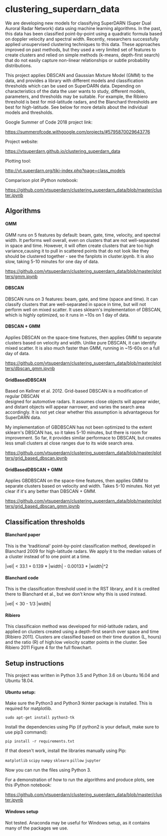 # clustering_superdarn_data

We are developing new models for classifying SuperDARN 
(Super Dual Auroral Radar Network) data using machine learning algorithms.
In the past, this data has been classified point-by-point using a 
quadratic formula based on doppler velocity and spectral width. 
Recently, researchers successfully applied unsupervised clustering 
techniques to this data. These approaches improved on past methods, but they used a 
very limited set of features to create clusters and relied on simple 
methods (k-means, depth-first search) that do not easily capture 
non-linear relationships or subtle probability distributions. 

This project applies DBSCAN and Gaussian Mixture Model (GMM) to the data, and provides a library
with different models and classification thresholds which can be used on SuperDARN data. 
Depending on characteristics of the data the user wants to study, different models, parameters,
and thresholds may be suitable. For example, the Ribiero threshold is best for mid-latitude radars, and the Blanchard
thresholds are best for high-latitude. See below for more details about the individual models
and thresholds.

Google Summer of Code 2018 project link:

https://summerofcode.withgoogle.com/projects/#5795870029643776

Project website:

https://vtsuperdarn.github.io/clustering_superdarn_data

Plotting tool:

http://vt.superdarn.org/tiki-index.php?page=class_models

Comparison plot iPython notebook:

https://github.com/vtsuperdarn/clustering_superdarn_data/blob/master/cluster.ipynb


## Algorithms
#### GMM
GMM runs on 5 features by default: beam, gate, time, velocity, and spectral width.
It performs well overall, even on clusters that are not well-separated in space and time.
However, it will often create clusters that are too high variance,causing it to pull in
scattered points that do not look like they should be clustered together - see the
fanplots in cluster.ipynb. It is also slow, taking 5-10 minutes for one day of data.

https://github.com/vtsuperdarn/clustering_superdarn_data/blob/master/plotters/gmm.ipynb

#### DBSCAN
DBSCAN runs on 3 features: beam, gate, and time (space and time).
It can classify clusters that are well-separated in space in time,
but will not perform well on mixed scatter. It uses sklearn's implementation
of DBSCAN, which is highly optimized, so it runs in ~10s on 1 day of data.

#### DBSCAN + GMM
Applies DBSCAN on the space-time features, then applies GMM to 
separate clusters based on velocity and width. Unlike pure DBSCAN, it can identify
mixed scatter. It is also much faster than GMM, running in ~15-60s on a full day of data.

https://github.com/vtsuperdarn/clustering_superdarn_data/blob/master/plotters/dbscan_gmm.ipynb

#### GridBasedDBSCAN
Based on Kellner et al. 2012. Grid-based DBSCAN is a modification of regular DBSCAN   
designed for automotive radars. It assumes close objects will appear wider, and distant 
objects will appear narrower, and varies the search area accordingly. 
It is not yet clear whether this assumption is advantageous for SuperDARN data.

My implementation of GBDBSCAN has not been optimized to the extent sklearn's DBSCAN 
has, so it takes 5-10 minutes, but there is room for improvement. So far,
it provides similar performace to DBSCAN, but creates less small clusters at close
ranges due to its wide search area.

https://github.com/vtsuperdarn/clustering_superdarn_data/blob/master/plotters/grid_based_dbscan.ipynb

#### GridBasedDBSCAN + GMM
Applies GBDBSCAN on the space-time features, then applies GMM to 
separate clusters based on velocity and width. Takes 5-10 minutes. Not yet
clear if it's any better than DBSCAN + GMM.

https://github.com/vtsuperdarn/clustering_superdarn_data/blob/master/plotters/grid_based_dbscan_gmm.ipynb

## Classification thresholds

#### Blanchard paper
This is the 'traditional' point-by-point classification method, developed in Blanchard 2009
for high-latitude radars. We apply it to the median values of a cluster instead of to
one point at a time.

|vel| < 33.1 + 0.139 * |width| - 0.00133 * |width|^2

#### Blanchard code
This is the classification threshold used in the RST library, and it is credited there to
Blanchard et al., but we don't know why this is used instead.

|vel| < 30 - 1/3 |width|

#### Ribiero
This classificaion method was developed for mid-latitude radars, and applied on clusters created
using a depth-first search over space and time [Ribiero 2011]. Clusters are classified based on
their time duration (L, hours) and the ratio (R) of high:low velocity scatter points in the cluster.
See Ribiero 2011 Figure 4 for the full flowchart.

## Setup instructions

This project was written in Python 3.5 and Python 3.6 on Ubuntu 16.04 and Ubuntu 18.04.

#### Ubuntu setup:

Make sure the Python3 and Python3 tkinter package is installed. This is required for matplotlib. 

`sudo apt-get install python3-tk`

Install the dependencies using Pip (if python2 is your default, make sure to use pip3 command):

`pip install -r requirements.txt`

If that doesn't work, install the libraries manually using Pip:

`matplotlib`
`scipy`
`numpy`
`sklearn` 
`pillow`
`jupyter`

Now you can run the files using Python 3.

For a demonstration of how to run the algorithms and produce plots, see this iPython notebook:

https://github.com/vtsuperdarn/clustering_superdarn_data/blob/master/cluster.ipynb

#### Windows setup

Not tested. Anaconda may be useful for Windows setup, as it contains many of the packages we use.
